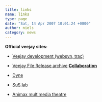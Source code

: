 ```yaml
---
title: links
name: links
type: page
date: "Sat, 14 Apr 2007 10:01:24 +0000"
author: niels
category: news
---
```

**Official veejay sites:**

* [Veejay development (websvn, trac)][0]
* [Veejay File Release archive][1]
[**Collaboration**][1]

* [Dyne][2]
* [SuS lab][3]
* [Animax multimedia theatre][4]

[0]: http://veejay.dyne.org
[1]: http://www.sourceforge.net/projects/veejay
[2]: http://www.dyne.org]
[3]: http://www.sustainablesource.net
[4]: http://animax.eu